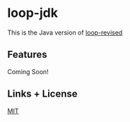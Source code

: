 # loop-jdk

This is the Java version of [loop-revised](https://github.com/Potatopy/loop-revised)

## Features

Coming Soon!

## Links + License

[MIT](LICENSE.txt)
